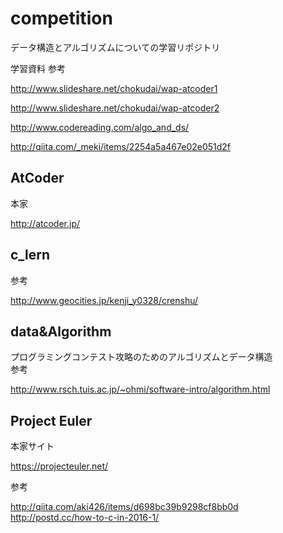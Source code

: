 # competition

データ構造とアルゴリズムについての学習リポジトリ  

学習資料 参考  

<http://www.slideshare.net/chokudai/wap-atcoder1>

<http://www.slideshare.net/chokudai/wap-atcoder2>

<http://www.codereading.com/algo_and_ds/>

<http://qiita.com/_meki/items/2254a5a467e02e051d2f>

## AtCoder
本家

<http://atcoder.jp/>

## c_lern
参考  

<http://www.geocities.jp/kenji_y0328/crenshu/>

## data&Algorithm
プログラミングコンテスト攻略のためのアルゴリズムとデータ構造  
参考  

<http://www.rsch.tuis.ac.jp/~ohmi/software-intro/algorithm.html>

## Project Euler

本家サイト  

<https://projecteuler.net/>

参考  

<http://qiita.com/aki426/items/d698bc39b9298cf8bb0d>
<http://postd.cc/how-to-c-in-2016-1/>
